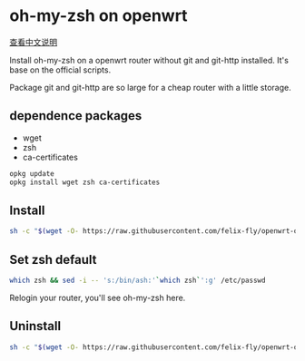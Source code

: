 # oh-my-zsh on openwrt

[查看中文说明](./zh-cn.md)

Install oh-my-zsh on a openwrt router without git and git-http installed. It's base on the official scripts.

Package git and git-http are so large for a cheap router with a little storage.

## dependence packages

* wget
* zsh
* ca-certificates

```bash
opkg update
opkg install wget zsh ca-certificates
```

## Install

```bash
sh -c "$(wget -O- https://raw.githubusercontent.com/felix-fly/openwrt-ohmyzsh/master/install.sh)"
```

## Set zsh default

```bash
which zsh && sed -i -- 's:/bin/ash:'`which zsh`':g' /etc/passwd
```

Relogin your router, you'll see oh-my-zsh here.

## Uninstall

```bash
sh -c "$(wget -O- https://raw.githubusercontent.com/felix-fly/openwrt-ohmyzsh/master/uninstall.sh)"
```
